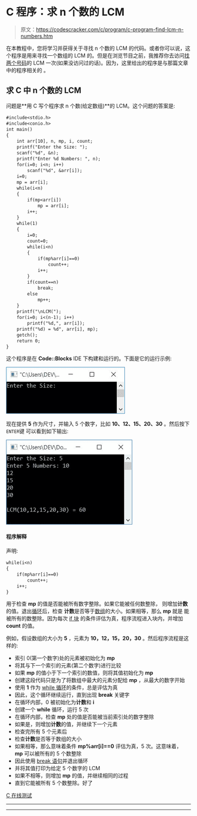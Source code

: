 # C 程序：求 n 个数的 LCM 

> 原文：<https://codescracker.com/c/program/c-program-find-lcm-n-numbers.htm>

在本教程中，您将学习并获得关于寻找 n 个数的 LCM 的代码。或者你可以说，这个程序是用来寻找一个数组的 LCM 的。但是在浏览节目之前，我推荐你去访问[找两个号码](/c/program/c-program-find-hcf-lcm.htm)的 LCM 一次(如果没访问过的话)。因为，这里给出的程序是与那篇文章中的程序相关的 。

## 求 C 中 n 个数的 LCM

问题是**用 C 写个程序求 n 个数(给定数组)**的 LCM。这个问题的答案是:

```
#include<stdio.h>
#include<conio.h>
int main()
{
    int arr[10], n, mp, i, count;
    printf("Enter the Size: ");
    scanf("%d", &n);
    printf("Enter %d Numbers: ", n);
    for(i=0; i<n; i++)
        scanf("%d", &arr[i]);
    i=0;
    mp = arr[i];
    while(i<n)
    {
        if(mp<arr[i])
            mp = arr[i];
        i++;
    }
    while(1)
    {
        i=0;
        count=0;
        while(i<n)
        {
            if(mp%arr[i]==0)
                count++;
            i++;
        }
        if(count==n)
            break;
        else
            mp++;
    }
    printf("\nLCM(");
    for(i=0; i<(n-1); i++)
        printf("%d,", arr[i]);
    printf("%d) = %d", arr[i], mp);
    getch();
    return 0;
}
```

这个程序是在 **Code::Blocks** IDE 下构建和运行的。下面是它的运行示例:

![c program find lcm n numbers](img/8e0662e7d4d9e57498e3d4d5c5d9bc5e.png)

现在提供 **5** 作为尺寸，并输入 5 个数字，比如 **10、12、15、20、30** 。然后按下`ENTER`键 可以看到如下输出:

![find lcm of n numbers c](img/90092008b2240664873bf47fc8a0c6f0.png)

#### 程序解释

声明:

```
while(i<n)
{
    if(mp%arr[i]==0)
        count++;
    i++;
}
```

用于检查 **mp** 的值是否能被所有数字整除。如果它能被任何数整除， 则增加**计数**的值。退出[循环](/c/c-loops.htm)后，检查 **计数**是否等于[数组](/c/c-arrays.htm)的大小。如果相等，那么 **mp** 就是 能被所有的数整除。因为每次 [if 块](/c/c-if-statement.htm) 的条件评估为真，程序流程进入块内，并增加 **count** 的值。

例如，假设数组的大小为 **5** ，元素为 **10，12，15，20，30** 。然后程序流程是这样的:

*   索引 0(第一个数字)处的元素被初始化为 **mp**
*   将其与下一个索引的元素(第二个数字)进行比较
*   如果 **mp** 的值小于下一个索引的数值，则将其值初始化为 **mp**
*   创建这段代码只是为了将数组中最大的元素分配给 **mp** ，从最大的数字开始
*   使用 **1** 作为 [while 循环](/c/c-while-loop.htm)的条件，总是评估为真
*   因此，这个循环继续运行，直到出现 **break** 关键字
*   在循环内部，0 被初始化为**计数**和 **i**
*   创建一个 **while** 循环，运行 5 次
*   在循环内部，检查 **mp** 处的值是否能被当前索引处的数字整除
*   如果是，则增加**计数**的值，并继续下一个元素
*   检查完所有 5 个元素后
*   检查**计数**是否等于数组的大小
*   如果相等，那么意味着条件 **mp%arr[i]==0** 评估为真，5 次。这意味着， **mp** 可以被所有的 5 个数整除
*   因此使用 [break 语句](/c/c-break-statement.htm)并退出循环
*   并将其值打印为给定 5 个数字的 LCM
*   如果不相等，则增加 **mp** 的值，并继续相同的过程
*   直到它能被所有 5 个数整除。好了

[C 在线测试](/exam/showtest.php?subid=2)

* * *

* * *